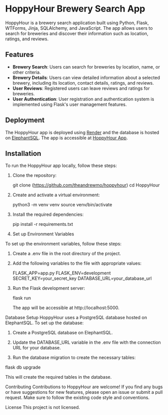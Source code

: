 # HoppyHour Brewery Search App

HoppyHour is a brewery search application built using Python, Flask, WTForms, Jinja, SQLAlchemy, and JavaScript. The app allows users to search for breweries and discover their information such as location, ratings, and reviews.

## Features

- **Brewery Search**: Users can search for breweries by location, name, or other criteria.
- **Brewery Details**: Users can view detailed information about a selected brewery, including its location, contact details, ratings, and reviews.
- **User Reviews**: Registered users can leave reviews and ratings for breweries.
- **User Authentication**: User registration and authentication system is implemented using Flask's user management features.

## Deployment

The HoppyHour app is deployed using [Render](https://render.com) and the database is hosted on [ElephantSQL](https://www.elephantsql.com/). The app is accessible at [HoppyHour App](https://hoppyhour.onrender.com/).

## Installation

To run the HoppyHour app locally, follow these steps:

1. Clone the repository:

   git clone (https://github.com/theandrewmo/hoppyhour)
   cd HoppyHour
   
2. Create and activate a virtual environment:

   python3 -m venv venv
   source venv/bin/activate
    
3. Install the required dependencies:
   
   pip install -r requirements.txt
   
4. Set up Environment Variables

  To set up the environment variables, follow these steps:

   1. Create a .env file in the root directory of the project.

   2. Add the following variables to the file with appropriate values:
  
      FLASK_APP=app.py
      FLASK_ENV=development
      SECRET_KEY=your_secret_key
      DATABASE_URL=your_database_url

   
 5. Run the Flask development server:

     flask run
     
     The app will be accessible at http://localhost:5000.

Database Setup
HoppyHour uses a PostgreSQL database hosted on ElephantSQL. To set up the database:

1. Create a PostgreSQL database on ElephantSQL.

2. Update the DATABASE_URL variable in the .env file with the connection URL for your database.

3. Run the database migration to create the necessary tables:

  flask db upgrade
  
  This will create the required tables in the database.
  
Contributing
Contributions to HoppyHour are welcome! If you find any bugs or have suggestions for new features, please open an issue or submit a pull request. Make sure to follow the existing code style and conventions.


License
This project is not licensed.
   
   
   
   
   
   
   
   
   
   
   
   

